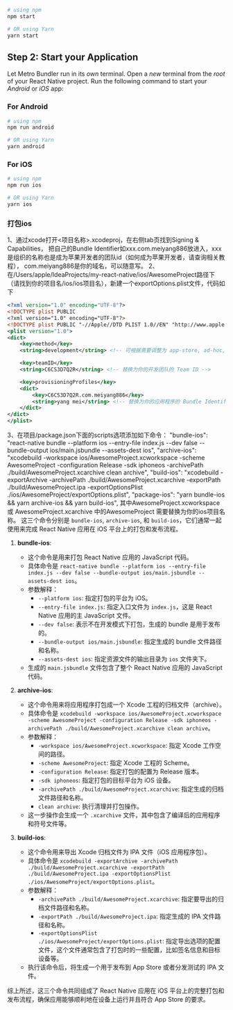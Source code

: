 ```bash
# using npm
npm start

# OR using Yarn
yarn start
```

## Step 2: Start your Application

Let Metro Bundler run in its _own_ terminal. Open a _new_ terminal from the _root_ of your React Native project. Run the following command to start your _Android_ or _iOS_ app:

### For Android

```bash
# using npm
npm run android

# OR using Yarn
yarn android
```

### For iOS

```bash
# using npm
npm run ios

# OR using Yarn
yarn ios
```

### 打包ios
1、通过xcode打开<项目名称>.xcodeproj，在右侧tab页找到Signing & Capabilities，
把自己的Bundle Identifier如xxx.com.meiyang886放进入，xxx是组织的名称也是成为苹果开发者的团队id（如何成为苹果开发者，请查询相关教程），
com.meiyang886是你的域名，可以随意写。
2、在/Users/apple/IdeaProjects/my-react-native/ios/AwesomeProject路径下（请找到你的项目名/ios/ios项目名），新建一个exportOptions.plist文件，代码如下
```xml
<?xml version="1.0" encoding="UTF-8"?>
<!DOCTYPE plist PUBLIC
<?xml version="1.0" encoding="UTF-8"?>
<!DOCTYPE plist PUBLIC "-//Apple//DTD PLIST 1.0//EN" "http://www.apple.com/DTDs/PropertyList-1.0.dtd">
<plist version="1.0">
<dict>
    <key>method</key>
    <string>development</string> <!-- 可根据需要调整为 app-store, ad-hoc, enterprise development 等 -->

    <key>teamID</key>
    <string>C6CS3D7Q2R</string> <!-- 替换为你的开发团队的 Team ID -->

    <key>provisioningProfiles</key>
    <dict>
        <key>C6CS3D7Q2R.com.meiyang886</key>
        <string>yang mei</string> <!-- 替换为你的应用程序的 Bundle Identifier 和配置文件的名称 -->
    </dict>
</dict>
</plist>
```
3、在项目/package.json下面的scripts选项添加如下命令：
"bundle-ios": "react-native bundle --platform ios --entry-file index.js --dev false --bundle-output ios/main.jsbundle --assets-dest ios",
"archive-ios": "xcodebuild -workspace ios/AwesomeProject.xcworkspace -scheme AwesomeProject -configuration Release -sdk iphoneos -archivePath ./build/AwesomeProject.xcarchive clean archive",
"build-ios": "xcodebuild -exportArchive -archivePath ./build/AwesomeProject.xcarchive -exportPath ./build/AwesomeProject.ipa -exportOptionsPlist ./ios/AwesomeProject/exportOptions.plist",
"package-ios": "yarn bundle-ios && yarn archive-ios && yarn build-ios",
其中AwesomeProject.xcworkspace 或 AwesomeProject.xcarchive 中的AwesomeProject 需要替换为你的ios项目名称。
这三个命令分别是 `bundle-ios`, `archive-ios`, 和 `build-ios`，它们通常一起使用来完成 React Native 应用在 iOS 平台上的打包和发布流程。
1. **bundle-ios**:
    - 这个命令是用来打包 React Native 应用的 JavaScript 代码。
    - 具体命令是 `react-native bundle --platform ios --entry-file index.js --dev false --bundle-output ios/main.jsbundle --assets-dest ios`。
    - 参数解释：
        - `--platform ios`: 指定打包的平台为 iOS。
        - `--entry-file index.js`: 指定入口文件为 `index.js`，这是 React Native 应用的主 JavaScript 文件。
        - `--dev false`: 表示不在开发模式下打包，生成的 bundle 是用于发布的。
        - `--bundle-output ios/main.jsbundle`: 指定生成的 bundle 文件路径和名称。
        - `--assets-dest ios`: 指定资源文件的输出目录为 `ios` 文件夹下。
    - 生成的 `main.jsbundle` 文件包含了整个 React Native 应用的 JavaScript 代码。

2. **archive-ios**:
    - 这个命令用来将应用程序打包成一个 Xcode 工程的归档文件（archive）。
    - 具体命令是 `xcodebuild -workspace ios/AwesomeProject.xcworkspace -scheme AwesomeProject -configuration Release -sdk iphoneos -archivePath ./build/AwesomeProject.xcarchive clean archive`。
    - 参数解释：
        - `-workspace ios/AwesomeProject.xcworkspace`: 指定 Xcode 工作空间的路径。
        - `-scheme AwesomeProject`: 指定 Xcode 工程的 Scheme。
        - `-configuration Release`: 指定打包的配置为 Release 版本。
        - `-sdk iphoneos`: 指定打包的目标平台为 iOS 设备。
        - `-archivePath ./build/AwesomeProject.xcarchive`: 指定生成的归档文件路径和名称。
        - `clean archive`: 执行清理并打包操作。
    - 这一步操作会生成一个 `.xcarchive` 文件，其中包含了编译后的应用程序和符号文件等。

3. **build-ios**:
    - 这个命令用来导出 Xcode 归档文件为 IPA 文件（iOS 应用程序包）。
    - 具体命令是 `xcodebuild -exportArchive -archivePath ./build/AwesomeProject.xcarchive -exportPath ./build/AwesomeProject.ipa -exportOptionsPlist ./ios/AwesomeProject/exportOptions.plist`。
    - 参数解释：
        - `-archivePath ./build/AwesomeProject.xcarchive`: 指定要导出的归档文件路径和名称。
        - `-exportPath ./build/AwesomeProject.ipa`: 指定生成的 IPA 文件路径和名称。
        - `-exportOptionsPlist ./ios/AwesomeProject/exportOptions.plist`: 指定导出选项的配置文件，这个文件通常包含了打包时的一些配置，比如签名信息和目标设备等。
    - 执行该命令后，将生成一个用于发布到 App Store 或者分发测试的 IPA 文件。

综上所述，这三个命令共同组成了 React Native 应用在 iOS 平台上的完整打包和发布流程，确保应用能够顺利地在设备上运行并且符合 App Store 的要求。
